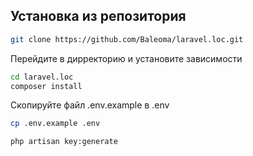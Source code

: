 ## Установка из репозитория

```sh
git clone https://github.com/Baleoma/laravel.loc.git
```
Перейдите в дирректорию и установите зависимости
```sh
cd laravel.loc
composer install
```
Скопируйте файл .env.example в .env
```sh
cp .env.example .env
```

```sh
php artisan key:generate
```
